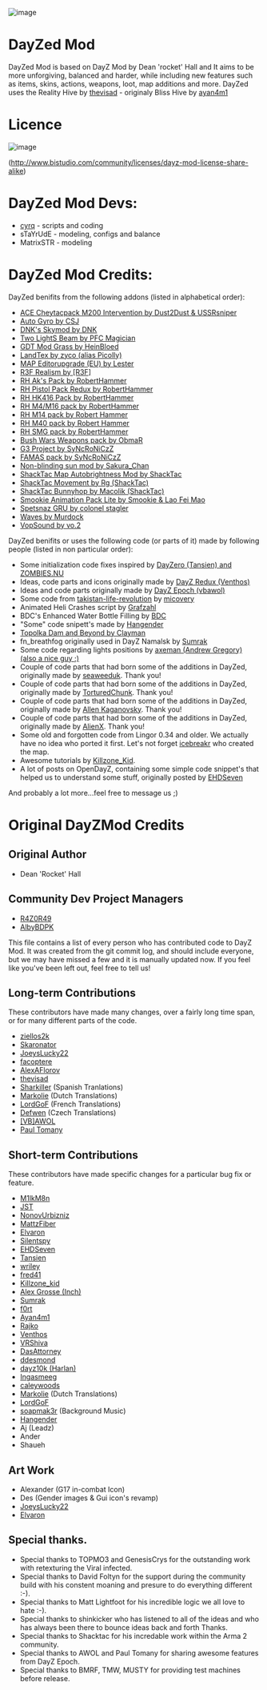 ![image](http://i.imgur.com/MDi5w7L.png) 

DayZed Mod
======================

DayZed Mod is based on DayZ Mod by Dean 'rocket' Hall and It aims to be more unforgiving, balanced and harder, while including new features such as items, skins, actions, weapons, loot, map additions and more.
DayZed uses the Reality Hive by [thevisad](https://github.com/thevisad) - originaly Bliss Hive by [ayan4m1](https://github.com/ayan4m1)

Licence
======================
![image](https://www.bistudio.com/assets/img/licenses/DML-SA.png)

(http://www.bistudio.com/community/licenses/dayz-mod-license-share-alike)

DayZed Mod Devs:
======================
* [cyrq](http://github.com/cyrq) - scripts and coding
* sTaYrUdE - modeling, configs and balance
* MatrixSTR - modeling

DayZed Mod Credits:
======================
DayZed benifits from the following addons (listed in alphabetical order):

* [ACE Cheytacpack M200 Intervention by Dust2Dust & USSRsniper](http://www.armaholic.com/page.php?id=24553)
* [Auto Gyro by CSJ](http://www.armaholic.com/page.php?id=2358)
* [DNK's Skymod by DNK](http://www.armaholic.com/page.php?id=17274)
* [Two LightS Beam by PFC Magician](http://www.armaholic.com/page.php?id=16582)
* [GDT Mod Grass by HeinBloed](http://www.armaholic.com/page.php?id=6628)
* [LandTex by zyco (alias Picolly)](http://www.armaholic.com/page.php?id=6050)
* [MAP Editorupgrade (EU) by Lester](http://www.armaholic.com/page.php?id=6194)
* [R3F Realism by [R3F]](http://www.armaholic.com/page.php?id=12610)
* [RH Ak's Pack by RobertHammer](http://www.armaholic.com/page.php?id=9029)
* [RH Pistol Pack Redux by RobertHammer](http://www.armaholic.com/page.php?id=2109)
* [RH HK416 Pack by RobertHammer](http://www.armaholic.com/page.php?id=11789)
* [RH M4/M16 pack by RobertHammer](http://www.armaholic.com/page.php?id=2675)
* [RH M14 pack by Robert Hammer](http://www.armaholic.com/page.php?id=11374)
* [RH M40 pack by Robert Hammer](http://www.armaholic.com/page.php?id=10382)
* [RH SMG pack by RobertHammer](http://www.armaholic.com/page.php?id=13788)
* [Bush Wars Weapons pack by ObmaR](http://www.armaholic.com/page.php?id=4926)
* [G3 Project by SyNcRoNiCzZ](http://www.armaholic.com/page.php?id=9316)
* [FAMAS pack by SyNcRoNiCzZ](http://www.armaholic.com/page.php?id=8867)
* [Non-blinding sun mod by Sakura_Chan](http://www.armaholic.com/page.php?id=6468)
* [ShackTac Map Autobrightness Mod by ShackTac](http://www.armaholic.com/page.php?id=17326)
* [ShackTac Movement by Rg (ShackTac)](http://www.armaholic.com/page.php?id=12540)
* [ShackTac Bunnyhop by Macolik (ShackTac)](http://www.armaholic.com/page.php?id=17546)
* [Smookie Animation Pack Lite by Smookie & Lao Fei Mao](http://www.armaholic.com/page.php?id=17861)
* [Spetsnaz GRU by colonel stagler](http://www.armaholic.com/page.php?id=15693)
* [Waves by Murdock](http://www.armaholic.com/page.php?id=18140)
* [VopSound by vo.2](http://www.armaholic.com/page.php?id=5884)

DayZed benifits or uses the following code (or parts of it) made by following people (listed in non particular order):

* Some initialization code fixes inspired by [DayZero (Tansien) and ZOMBIES.NU](http://zombies.nu/)
* Ideas, code parts and icons originally made by [DayZ Redux (Venthos)](https://github.com/Venthos/DayZRedux)
* Ideas and code parts originally made by [DayZ Epoch (vbawol)](https://github.com/vbawol/DayZ-Epoch)
* Some code from [takistan-life-revolution](https://github.com/micovery/takistan-life-revolution) by [micovery](https://github.com/micovery)
* Animated Heli Crashes script by [Grafzahl](https://github.com/grafzahl)
* BDC's Enhanced Water Bottle Filling by [BDC](http://opendayz.net/threads/release-bdcs-enhanced-water-bottle-filling-pwnzor0z-1-7-7-1.13210/)
* "Some" code snipett's made by [Hangender](https://github.com/hangender)
* [Topolka Dam and Beyond by Clayman](http://forums.bistudio.com/showthread.php?85583-Topolka-Dam-and-Beyond)
* fn_breathfog originally used in DayZ Namalsk by [Sumrak](http://www.nightstalkers.cz/)
* Some code regarding lights positions by [axeman (Andrew Gregory) (also a nice guy ;)](https://github.com/andgregor)
* Couple of code parts that had born some of the additions in DayZed, originally made by [seaweeduk](http://opendayz.net/members/seaweeduk.951/). Thank you!
* Couple of code parts that had born some of the additions in DayZed, originally made by [TorturedChunk](http://opendayz.net/members/torturedchunk.1704/). Thank you!
* Couple of code parts that had born some of the additions in DayZed, originally made by [Allen Kaganovsky](http://opendayz.net/members/allen-kaganovsky.4032/). Thank you!
* Couple of code parts that had born some of the additions in DayZed, originally made by [AlienX](http://opendayz.net/members/alienx.5780/). Thank you!
* Some old and forgotten code from Lingor 0.34 and older. We actually have no idea who ported it first. Let's not forget [icebreakr](http://www.icebreakr.info/) who created the map.
* Awesome tutorials by [Killzone_Kid](http://killzonekid.com/).
* A lot of posts on OpenDayZ, containing some simple code snippet's that helped us to understand some stuff, originally posted by [EHDSeven](https://github.com/EHDSeven)

And probably a lot more...feel free to message us ;)



Original DayZMod Credits
======================

Original Author
------------------------
 
* Dean 'Rocket' Hall

Community Dev Project Managers
------------------------
 
* [R4Z0R49](https://github.com/R4Z0R49)
* [AlbyBDPK](https://github.com/AlbyBDPK)



This file contains a list of every person who has contributed code to DayZ Mod. It was created from the git commit log, and should include everyone, but we may have missed a few and it is manually updated now. If you feel like you've been left out, feel free to tell us!

Long-term Contributions
------------------------

These contributors have made many changes, over a fairly long time span, or
for many different parts of the code.
 
* [ziellos2k](https://github.com/ziellos2k)
* [Skaronator](https://github.com/Skaronator)
* [JoeysLucky22](https://github.com/JoeysLucky22)
* [facoptere](https://github.com/facoptere)
* [AlexAFlorov](https://github.com/AlexAFlorov)
* [thevisad](https://github.com/thevisad)
* [Sharkiller](https://github.com/Sharkiller) (Spanish Tranlations)
* [Markolie](https://github.com/Markolie) (Dutch Translations)
* [LordGoF](https://github.com/LordGoF) (French Translations)
* [Defwen](https://github.com/Defwen) (Czech Translations)
* [[VB]AWOL](https://github.com/vbawol)
* [Paul Tomany](https://github.com/Sequisha)
 
 
Short-term Contributions
------------------------
 
These contributors have made specific changes for a particular bug fix or
feature.
 
* [M1lkM8n](https://github.com/M1lkm8n)
* [JST](https://github.com/Cybersam248)
* [NonovUrbizniz](https://github.com/NonovUrbizniz)
* [MattzFiber](https://github.com/MattzFiber)
* [Elvaron](https://github.com/Elvaron)
* [Silentspy](https://github.com/Silentspy)
* [EHDSeven](https://github.com/EHDSeven)
* [Tansien](https://github.com/Tansien)
* [wriley](https://github.com/wriley)
* [fred41](https://github.com/fred41)
* [Killzone_kid](https://github.com/Killzonekid)
* [Alex Grosse (Inch)](http://opendayz.net/...bers/inch.1011/)
* [Sumrak](http://www.nightstal...en_index_nc.php)
* [f0rt](https://github.com/ashfor03)
* [Ayan4m1](https://github.com/Ayan4m1)
* [Rajko](https://github.com/rajkosto)
* [Venthos](https://github.com/Venthos)
* [VRShiva](https://github.com/VRShiva)
* [DasAttorney](https://github.com/DasAttorney)
* [ddesmond](https://github.com/ddesmond)
* [dayz10k (Harlan)](https://github.com/dayz10k)
* [Ingasmeeg](https://github.com/Ingasmeeg)
* [caleywoods](https://github.com/caleywoods)
* [Markolie](https://github.com/Markolie) (Dutch Translations)
* [LordGoF](https://github.com/LordGoF)
* [soapmak3r](https://github.com/soapmak3r) (Background Music)
* [Hangender](https://github.com/hangender)
* Aj (Leadz)
* Ander
* Shaueh
 
Art Work
------------------------
* Alexander (G17 in-combat Icon)
* Des (Gender images & Gui icon's revamp)
* [JoeysLucky22](https://github.com/JoeysLucky22)
* [Elvaron](https://github.com/Elvaron)
 
Special thanks.
------------------------
* Special thanks to TOPMO3 and GenesisCrys for the outstanding work with retexturing the Viral infected.
* Special thanks to David Foltyn for the support during the community build with his constent moaning and presure to do everything different :-).
* Special thanks to Matt Lightfoot for his incredible logic we all love to hate :-).
* Special thanks to shinkicker who has listened to all of the ideas and who has always been there to bounce ideas back and forth Thanks.
* Special thanks to Shacktac for his incredable work within the Arma 2 community.
* Special thanks to AWOL and Paul Tomany for sharing awesome features from DayZ Epoch.
* Special thanks to BMRF, TMW, MUSTY for providing test machines before release.
